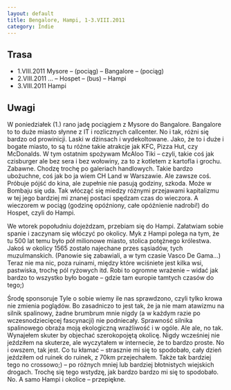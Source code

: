 ```yaml
---
layout: default
title: Bengalore, Hampi, 1-3.VIII.2011
category: Indie
---
```


Trasa
-----

* 1.VIII.2011 Mysore – (pociąg) – Bangalore – (pociąg)
* 2.VIII.2011 … – Hospet – (bus) – Hampi
* 3.VIII.2011 Hampi

Uwagi
-----

W poniedziałek (1.) rano jadę pociągiem z Mysore do Bangalore. Bangalore to to duże miasto słynne z IT i rozlicznych callcenter. No i tak, różni się bardzo od prowinicji. Laski w dżinsach i wydekoltowane. Jako, że to i duże i bogate miasto, to są tu różne takie atrakcje jak KFC, Pizza Hut, czy McDonalds. W tym ostatnim spożywam McAloo Tiki – czyli, takie coś jak czisburger ale bez sera i bez wołowiny, za to z kotletem z kartofla i grochu. Zabawne. Chodzę trochę po galeriach handlowych. Takie bardzo ubożuchne, coś jak bo ja wiem CH Land w Warszawie. Ale zawsze coś. Próbuje pójść do kina, ale zupełnie nie pasują godziny, szkoda. Może w Bombaju się uda. Tak włócząć się miedzy różnymi przejawami kapitalizmu w tej jego bardziej mi znanej postaci spędzam czas do wieczora. A wieczorem w pociąg (godzinę opóźniony, całe opóźnienie nadrobi!) do Hospet, czyli do Hampi.

We wtorek popołudniu dojeżdzam, przebiam się do Hampi. Załatwiam sobie spanie i zaczynam się włóczyć po okolicy. Myk z Hampi polega na tym, że tu 500 lat temu było pół milionowe miasto, stolica potężnego królestwa. Jakoś w okolicy 1565 zostało najechane przes sąsiadów, tych muzulmanskich. (Panowie się zabawiali, a w tym czasie Vasco De Gama…) Teraz nie ma nic, poza ruinami, między które wciśniete jest kilka wsi, pastwiska, trochę pól ryżowych itd. Robi to ogromne wrażenie – widać jak bardzo to wszystko było bogate – gdzie tam europie tamtych czasów do tego;)

Środę sponsoruje Tyle o sobie wiemy ile nas sprawdzono, czyli tylko krowa nie zmienia poglądów. Bo zasadniczo to jest tak, że ja nie mam atawizmu na silnik spalinowy, żadne brumbrum mnie nigdy (a w każdym razie po wczesnodziecięcej fascynacji) nie podniecały. Sprawność silnika spalinowego obraża moją ekologiczną wrażliwość i w ogóle. Ale ale, no tak. Wynajełem skuter by objechać szerokopojętą okolicę. Nigdy wcześniej nie jeździłem na skuterze, ale wyczytałem w internecie, że to bardzo proste. No i owszem, tak jest. Co tu kłamać – strasznie mi się to spodobało, cały dzień jeździłem od ruinek do ruinek, z 70km przejechałem. Także tak bardziej tego no crossowo;) – po różnych mniej lub bardziej błotnistych wiejskich drogach. Trochę się tego wstydzę, jak bardzo bardzo mi się to spodobało. No. A samo Hampi i okolice – przepiękne.



